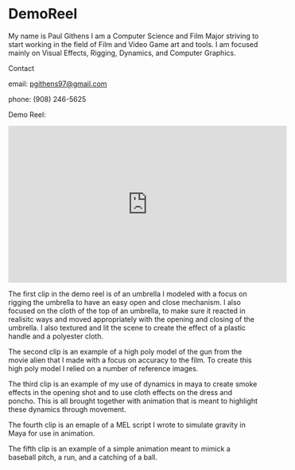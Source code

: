 # DemoReel
My name is Paul Githens I am a Computer Science and Film Major striving to start working in the field of Film and Video Game art and tools. I am focused mainly on Visual Effects, Rigging, Dynamics, and Computer Graphics. 

Contact

email: pgithens97@gmail.com

phone: (908) 246-5625







Demo Reel: 


<iframe width="560" height="315" src="https://www.youtube.com/embed/NRAz2eIbj04" frameborder="0" allow="accelerometer; autoplay; encrypted-media; gyroscope; picture-in-picture" allowfullscreen></iframe>



The first clip in the demo reel is of an umbrella I modeled with a focus on rigging the umbrella to have an easy open and close mechanism. I also focused on the cloth of the top of an umbrella, to make sure it reacted in realisitc ways and moved appropriately with the opening and closing of the umbrella. I also textured and lit the scene to create the effect of a plastic handle and a polyester cloth. 


The second clip is an example of a high poly model of the gun from the movie alien that I made with a focus on accuracy to the film. To create this high poly model I relied on a number of reference images.

The third clip is an example of my use of dynamics in maya to create smoke effects in the opening shot and to use cloth effects on the dress and poncho. This is all brought together with animation that is meant to highlight these dynamics through movement.

The fourth clip is an emaple of a MEL script I wrote to simulate gravity in Maya for use in animation.

The fifth clip is an example of a simple animation meant to mimick a baseball pitch, a run, and a catching of a ball. 


